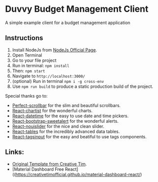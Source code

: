 # Duvvy Budget Management Client
A simple example client for a budget management application

## Instructions

1. Install NodeJs from [NodeJs Official Page](https://nodejs.org/en).
2. Open Terminal
3. Go to your file project
4. Run in terminal: ```npm install```
5. Then: ```npm start```
6. Navigate to `http://localhost:3000/`
7. (optional) Run in terminal `npm i -g cross-env`
8. Use ```npm run build``` to produce a static production build of the project.


Special thanks go to:
+ [Perfect-scrollbar](https://github.com/utatti/perfect-scrollbar) for the slim and beautiful scrollbars.
+ [React-chartist](https://github.com/fraserxu/react-chartist) for the wonderful charts.
+ [React-datetime](https://github.com/YouCanBookMe/react-datetime) for the easy to use date and time pickers.
+ [React-bootstrap-sweetalert](https://github.com/djorg83/react-bootstrap-sweetalert) for the wonderful alerts.
+ [React-nouislider](https://github.com/algolia/react-nouislider) for the nice and clean slider.
+ [React-tables](https://react-table.js.org/#/story/simple-table) for the incredibly advanced data tables.
+ [React-tagsinput](https://github.com/olahol/react-tagsinput) for the easy and beatiful to use tags components.

## Links:

+ [Original Template from Creative Tim](https://www.creative-tim.com/product/material-dashboard-pro-react).
+ [Material Dashboard Free React]((https://creativetimofficial.github.io/material-dashboard-react/)